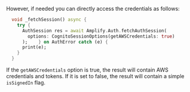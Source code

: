 However, if needed you can directly access the credentials as follows:

```dart
  void _fetchSession() async {
    try {
      AuthSession res = await Amplify.Auth.fetchAuthSession(
        options: CognitoSessionOptions(getAWSCredentials: true)
      );    } on AuthError catch (e) {
      print(e);
    }
  }
```

If the `getAWSCredentials` option is true, the result will contain AWS credentials and tokens.  If it is set to false, the result will contain a simple `isSignedIn` flag. 